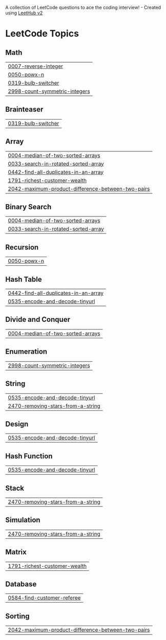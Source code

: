 A collection of LeetCode questions to ace the coding interview! - Created using [LeetHub v2](https://github.com/arunbhardwaj/LeetHub-2.0)
<!---LeetCode Topics Start-->
# LeetCode Topics
## Math
|  |
| ------- |
| [0007-reverse-integer](https://github.com/vanthiyan7/LeetCode/tree/master/0007-reverse-integer) |
| [0050-powx-n](https://github.com/vanthiyan7/LeetCode/tree/master/0050-powx-n) |
| [0319-bulb-switcher](https://github.com/vanthiyan7/LeetCode/tree/master/0319-bulb-switcher) |
| [2998-count-symmetric-integers](https://github.com/vanthiyan7/LeetCode/tree/master/2998-count-symmetric-integers) |
## Brainteaser
|  |
| ------- |
| [0319-bulb-switcher](https://github.com/vanthiyan7/LeetCode/tree/master/0319-bulb-switcher) |
## Array
|  |
| ------- |
| [0004-median-of-two-sorted-arrays](https://github.com/vanthiyan7/LeetCode/tree/master/0004-median-of-two-sorted-arrays) |
| [0033-search-in-rotated-sorted-array](https://github.com/vanthiyan7/LeetCode/tree/master/0033-search-in-rotated-sorted-array) |
| [0442-find-all-duplicates-in-an-array](https://github.com/vanthiyan7/LeetCode/tree/master/0442-find-all-duplicates-in-an-array) |
| [1791-richest-customer-wealth](https://github.com/vanthiyan7/LeetCode/tree/master/1791-richest-customer-wealth) |
| [2042-maximum-product-difference-between-two-pairs](https://github.com/vanthiyan7/LeetCode/tree/master/2042-maximum-product-difference-between-two-pairs) |
## Binary Search
|  |
| ------- |
| [0004-median-of-two-sorted-arrays](https://github.com/vanthiyan7/LeetCode/tree/master/0004-median-of-two-sorted-arrays) |
| [0033-search-in-rotated-sorted-array](https://github.com/vanthiyan7/LeetCode/tree/master/0033-search-in-rotated-sorted-array) |
## Recursion
|  |
| ------- |
| [0050-powx-n](https://github.com/vanthiyan7/LeetCode/tree/master/0050-powx-n) |
## Hash Table
|  |
| ------- |
| [0442-find-all-duplicates-in-an-array](https://github.com/vanthiyan7/LeetCode/tree/master/0442-find-all-duplicates-in-an-array) |
| [0535-encode-and-decode-tinyurl](https://github.com/vanthiyan7/LeetCode/tree/master/0535-encode-and-decode-tinyurl) |
## Divide and Conquer
|  |
| ------- |
| [0004-median-of-two-sorted-arrays](https://github.com/vanthiyan7/LeetCode/tree/master/0004-median-of-two-sorted-arrays) |
## Enumeration
|  |
| ------- |
| [2998-count-symmetric-integers](https://github.com/vanthiyan7/LeetCode/tree/master/2998-count-symmetric-integers) |
## String
|  |
| ------- |
| [0535-encode-and-decode-tinyurl](https://github.com/vanthiyan7/LeetCode/tree/master/0535-encode-and-decode-tinyurl) |
| [2470-removing-stars-from-a-string](https://github.com/vanthiyan7/LeetCode/tree/master/2470-removing-stars-from-a-string) |
## Design
|  |
| ------- |
| [0535-encode-and-decode-tinyurl](https://github.com/vanthiyan7/LeetCode/tree/master/0535-encode-and-decode-tinyurl) |
## Hash Function
|  |
| ------- |
| [0535-encode-and-decode-tinyurl](https://github.com/vanthiyan7/LeetCode/tree/master/0535-encode-and-decode-tinyurl) |
## Stack
|  |
| ------- |
| [2470-removing-stars-from-a-string](https://github.com/vanthiyan7/LeetCode/tree/master/2470-removing-stars-from-a-string) |
## Simulation
|  |
| ------- |
| [2470-removing-stars-from-a-string](https://github.com/vanthiyan7/LeetCode/tree/master/2470-removing-stars-from-a-string) |
## Matrix
|  |
| ------- |
| [1791-richest-customer-wealth](https://github.com/vanthiyan7/LeetCode/tree/master/1791-richest-customer-wealth) |
## Database
|  |
| ------- |
| [0584-find-customer-referee](https://github.com/vanthiyan7/LeetCode/tree/master/0584-find-customer-referee) |
## Sorting
|  |
| ------- |
| [2042-maximum-product-difference-between-two-pairs](https://github.com/vanthiyan7/LeetCode/tree/master/2042-maximum-product-difference-between-two-pairs) |
<!---LeetCode Topics End-->